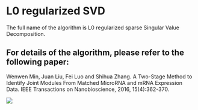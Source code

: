 # L0 regularized SVD
The full name of the algorithm is L0 regularized sparse Singular Value Decomposition.

## For details of the algorithm, please refer to the following paper:

Wenwen Min, Juan Liu, Fei Luo and Shihua Zhang. A Two-Stage Method to Identify Joint Modules From Matched MicroRNA and mRNA Expression Data. IEEE Transactions on Nanobioscience, 2016, 15(4):362-370.

![](https://github.com/TeacherMin/Project_L0SVD/blob/master/Fig1%20flow%20chart.png) 
